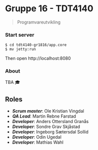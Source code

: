 # Gruppe 16 - TDT4140
> Programvareutvikling

### Start server

```
$ cd tdt4140-gr1816/app.core
$ mv jetty:run
```

Then open http://localhost:8080

### About

TBA 🎓

## Roles

- ___Scrum master___: Ole Kristian Vingdal
- ___QA Lead___: Martin Rebne Farstad
- ___Developer___: Anders Ottersland Granås
- ___Developer___: Sondre Grav Skjåstad
- ___Developer___: Ingeborg Sætersdal Sollid
- ___Developer___: Odin Ugedal
- ___Developer___: Mathias Wahl
